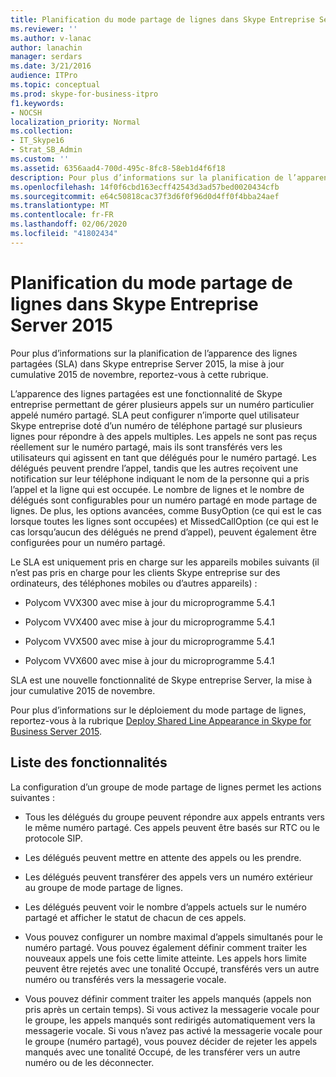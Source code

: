 ```yaml
---
title: Planification du mode partage de lignes dans Skype Entreprise Server 2015
ms.reviewer: ''
ms.author: v-lanac
author: lanachin
manager: serdars
ms.date: 3/21/2016
audience: ITPro
ms.topic: conceptual
ms.prod: skype-for-business-itpro
f1.keywords:
- NOCSH
localization_priority: Normal
ms.collection:
- IT_Skype16
- Strat_SB_Admin
ms.custom: ''
ms.assetid: 6356aad4-700d-495c-8fc8-58eb1d4f6f18
description: Pour plus d’informations sur la planification de l’apparence des lignes partagées (SLA) dans Skype entreprise Server 2015, la mise à jour cumulative 2015 de novembre, reportez-vous à cette rubrique.
ms.openlocfilehash: 14f0f6cbd163ecff42543d3ad57bed0020434cfb
ms.sourcegitcommit: e64c50818cac37f3d6f0f96d0d4ff0f4bba24aef
ms.translationtype: MT
ms.contentlocale: fr-FR
ms.lasthandoff: 02/06/2020
ms.locfileid: "41802434"
---
```

# <a name="plan-for-shared-line-appearance-in-skype-for-business-server-2015"></a>Planification du mode partage de lignes dans Skype Entreprise Server 2015
 
Pour plus d’informations sur la planification de l’apparence des lignes partagées (SLA) dans Skype entreprise Server 2015, la mise à jour cumulative 2015 de novembre, reportez-vous à cette rubrique. 
  
L’apparence des lignes partagées est une fonctionnalité de Skype entreprise permettant de gérer plusieurs appels sur un numéro particulier appelé numéro partagé. SLA peut configurer n’importe quel utilisateur Skype entreprise doté d’un numéro de téléphone partagé sur plusieurs lignes pour répondre à des appels multiples. Les appels ne sont pas reçus réellement sur le numéro partagé, mais ils sont transférés vers les utilisateurs qui agissent en tant que délégués pour le numéro partagé. Les délégués peuvent prendre l’appel, tandis que les autres reçoivent une notification sur leur téléphone indiquant le nom de la personne qui a pris l’appel et la ligne qui est occupée. Le nombre de lignes et le nombre de délégués sont configurables pour un numéro partagé en mode partage de lignes. De plus, les options avancées, comme BusyOption (ce qui est le cas lorsque toutes les lignes sont occupées) et MissedCallOption (ce qui est le cas lorsqu’aucun des délégués ne prend d’appel), peuvent également être configurées pour un numéro partagé.
  
Le SLA est uniquement pris en charge sur les appareils mobiles suivants (il n’est pas pris en charge pour les clients Skype entreprise sur des ordinateurs, des téléphones mobiles ou d’autres appareils) : 
  
- Polycom VVX300 avec mise à jour du microprogramme 5.4.1
    
- Polycom VVX400 avec mise à jour du microprogramme 5.4.1
    
- Polycom VVX500 avec mise à jour du microprogramme 5.4.1
    
- Polycom VVX600 avec mise à jour du microprogramme 5.4.1
    
SLA est une nouvelle fonctionnalité de Skype entreprise Server, la mise à jour cumulative 2015 de novembre. 
  
Pour plus d’informations sur le déploiement du mode partage de lignes, reportez-vous à la rubrique [Deploy Shared Line Appearance in Skype for Business Server 2015](../../deploy/deploy-enterprise-voice/deploy-shared-line-appearance.md).
  
## <a name="feature-list"></a>Liste des fonctionnalités

La configuration d’un groupe de mode partage de lignes permet les actions suivantes :
  
- Tous les délégués du groupe peuvent répondre aux appels entrants vers le même numéro partagé. Ces appels peuvent être basés sur RTC ou le protocole SIP.
    
- Les délégués peuvent mettre en attente des appels ou les prendre.
    
- Les délégués peuvent transférer des appels vers un numéro extérieur au groupe de mode partage de lignes.
    
- Les délégués peuvent voir le nombre d’appels actuels sur le numéro partagé et afficher le statut de chacun de ces appels.
    
- Vous pouvez configurer un nombre maximal d’appels simultanés pour le numéro partagé. Vous pouvez également définir comment traiter les nouveaux appels une fois cette limite atteinte. Les appels hors limite peuvent être rejetés avec une tonalité Occupé, transférés vers un autre numéro ou transférés vers la messagerie vocale.
    
- Vous pouvez définir comment traiter les appels manqués (appels non pris après un certain temps). Si vous activez la messagerie vocale pour le groupe, les appels manqués sont redirigés automatiquement vers la messagerie vocale. Si vous n’avez pas activé la messagerie vocale pour le groupe (numéro partagé), vous pouvez décider de rejeter les appels manqués avec une tonalité Occupé, de les transférer vers un autre numéro ou de les déconnecter.
    

